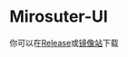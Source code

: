 # Mirosuter-UI



你可以在[Release](https://github.com/Mirouterui/mirouter-ui/releases)或[镜像站](http://h5ai.hzchu.top/Mirouter-ui/)下载
